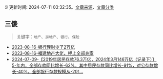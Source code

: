 :alarm_clock: 更新时间: 2024-07-11 03:32:35。[文章来源](/README.md)、[文章分类](/TAGS.md)

## 三傻


> 关键字：`地产`、`房地产`、`银行`、`保险`



- [2023-08-16-银行理财少了2万亿](https://www.aicaijing.com.cn/article/18565) 
- [2023-08-16-福建地产大佬，押上全部身家](https://www.aicaijing.com.cn/article/18567) 
- [2024-07-09-【2019年居民存款76.3万亿，2024年3月146万亿（记录下）】5-年内，全部存款同比增长-62%，其中居民存款同比增长-91%，对公存款增长-40%。全部银行存款规模从-201...](https://xueqiu.com/2140389661/296741353) 
